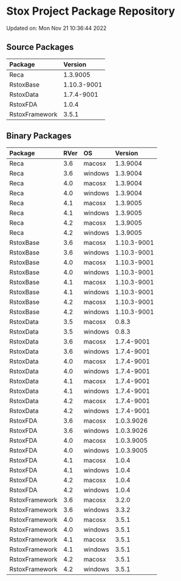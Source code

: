 # Stox Project Package Repository


Updated on: Mon Nov 21 10:36:44 2022
## Source Packages

|Package        |Version     |
|:--------------|:-----------|
|Reca           |1.3.9005    |
|RstoxBase      |1.10.3-9001 |
|RstoxData      |1.7.4-9001  |
|RstoxFDA       |1.0.4       |
|RstoxFramework |3.5.1       |

## Binary Packages

|Package        |RVer |OS      |Version     |
|:--------------|:----|:-------|:-----------|
|Reca           |3.6  |macosx  |1.3.9004    |
|Reca           |3.6  |windows |1.3.9004    |
|Reca           |4.0  |macosx  |1.3.9004    |
|Reca           |4.0  |windows |1.3.9004    |
|Reca           |4.1  |macosx  |1.3.9005    |
|Reca           |4.1  |windows |1.3.9005    |
|Reca           |4.2  |macosx  |1.3.9005    |
|Reca           |4.2  |windows |1.3.9005    |
|RstoxBase      |3.6  |macosx  |1.10.3-9001 |
|RstoxBase      |3.6  |windows |1.10.3-9001 |
|RstoxBase      |4.0  |macosx  |1.10.3-9001 |
|RstoxBase      |4.0  |windows |1.10.3-9001 |
|RstoxBase      |4.1  |macosx  |1.10.3-9001 |
|RstoxBase      |4.1  |windows |1.10.3-9001 |
|RstoxBase      |4.2  |macosx  |1.10.3-9001 |
|RstoxBase      |4.2  |windows |1.10.3-9001 |
|RstoxData      |3.5  |macosx  |0.8.3       |
|RstoxData      |3.5  |windows |0.8.3       |
|RstoxData      |3.6  |macosx  |1.7.4-9001  |
|RstoxData      |3.6  |windows |1.7.4-9001  |
|RstoxData      |4.0  |macosx  |1.7.4-9001  |
|RstoxData      |4.0  |windows |1.7.4-9001  |
|RstoxData      |4.1  |macosx  |1.7.4-9001  |
|RstoxData      |4.1  |windows |1.7.4-9001  |
|RstoxData      |4.2  |macosx  |1.7.4-9001  |
|RstoxData      |4.2  |windows |1.7.4-9001  |
|RstoxFDA       |3.6  |macosx  |1.0.3.9026  |
|RstoxFDA       |3.6  |windows |1.0.3.9026  |
|RstoxFDA       |4.0  |macosx  |1.0.3.9005  |
|RstoxFDA       |4.0  |windows |1.0.3.9005  |
|RstoxFDA       |4.1  |macosx  |1.0.4       |
|RstoxFDA       |4.1  |windows |1.0.4       |
|RstoxFDA       |4.2  |macosx  |1.0.4       |
|RstoxFDA       |4.2  |windows |1.0.4       |
|RstoxFramework |3.6  |macosx  |3.2.0       |
|RstoxFramework |3.6  |windows |3.3.2       |
|RstoxFramework |4.0  |macosx  |3.5.1       |
|RstoxFramework |4.0  |windows |3.5.1       |
|RstoxFramework |4.1  |macosx  |3.5.1       |
|RstoxFramework |4.1  |windows |3.5.1       |
|RstoxFramework |4.2  |macosx  |3.5.1       |
|RstoxFramework |4.2  |windows |3.5.1       |
